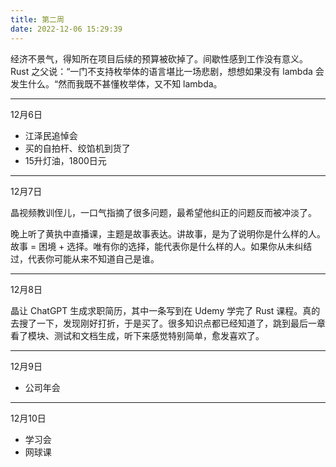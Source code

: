 ```yaml
---
title: 第二周
date: 2022-12-06 15:29:39
---
```

经济不景气，得知所在项目后续的预算被砍掉了。间歇性感到工作没有意义。Rust 之父说：“一门不支持枚举体的语言堪比一场悲剧，想想如果没有 lambda 会发生什么。“然而我既不甚懂枚举体，又不知 lambda。

---

12月6日

- 江泽民追悼会
- 买的自拍杆、绞馅机到货了
- 15升灯油，1800日元

---

12月7日

晶视频教训侄儿，一口气指摘了很多问题，最希望他纠正的问题反而被冲淡了。

晚上听了黄执中直播课，主题是故事表达。讲故事，是为了说明你是什么样的人。故事 = 困境 + 选择。唯有你的选择，能代表你是什么样的人。如果你从未纠结过，代表你可能从来不知道自己是谁。

---

12月8日

晶让 ChatGPT 生成求职简历，其中一条写到在 Udemy 学完了 Rust 课程。真的去搜了一下，发现刚好打折，于是买了。很多知识点都已经知道了，跳到最后一章看了模块、测试和文档生成，听下来感觉特别简单，愈发喜欢了。

---

12月9日

- 公司年会

---

12月10日

- 学习会
- 网球课